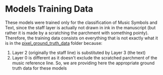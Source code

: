 # Models Training Data
These models were trained only for the classification of Music Symbols and Text, since the staff layer is actually not drawn in ink in the manuscript (but rather it is made by a scratching the parchment with something pointy). Therefore, the training data consists on everything that is not exactly what it is in the [pixel_ground_truth_data](../pixel_ground_truth_data) folder because: 

1. Layer 2 (originally the staff line) is substituted by Layer 3 (the text)
2. Layer 0 is different as it doesn't exclude the scratched parchment of the music reference line. So, we are providing here the appropriate ground truth data for these models
